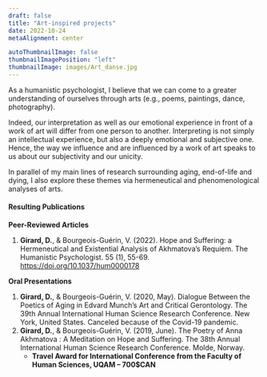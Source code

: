 ```yaml
---
draft: false
title: "Art-inspired projects"
date: 2022-10-24
metaAlignment: center

autoThumbnailImage: false
thumbnailImagePosition: "left"
thumbnailImage: images/Art_danse.jpg
---
```


As a humanistic psychologist, I believe that we can come to a greater understanding of ourselves through arts (e.g., poems, paintings, dance, photography). 
<!--more-->
Indeed, our interpretation as well as our emotional experience in front of a work of art will differ from one person to another. Interpreting is not simply an intellectual experience, but also a deeply emotional and subjective one. Hence, the way we influence and are influenced by a work of art speaks to us about our subjectivity and our unicity.

In parallel of my main lines of research surrounding aging, end-of-life and dying, I also explore these themes via hermeneutical and phenomenological analyses of arts. 

#### Resulting Publications ####

**Peer-Reviewed Articles**
1. **Girard, D.**, & Bourgeois-Guérin, V. (2022). Hope and Suffering: a Hermeneutical and Existential Analysis of Akhmatova’s Requiem. The Humanistic Psychologist. 55 (1), 55-69.  https://doi.org/10.1037/hum0000178

**Oral Presentations**
1. **Girard, D.**, & Bourgeois-Guérin, V. (2020, May). Dialogue Between the Poetics of Aging in Edvard Munch’s Art and Critical Gerontology. The 39th Annual International Human Science Research Conference. New York, United States. Canceled because of the Covid-19 pandemic.
2. **Girard, D.**, & Bourgeois-Guérin, V. (2019, June). The Poetry of Anna Akhmatova : A Meditation on Hope and Suffering. The 38th Annual International Human Science Research Conference. Molde, Norway.
    - **Travel Award for International Conference from the Faculty of Human Sciences, UQAM – 700$CAN**